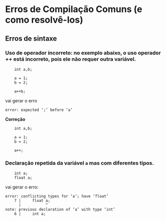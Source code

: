 # Erros de Compilação Comuns (e como resolvê-los)


## Erros de sintaxe

### Uso de operador incorreto: no exemplo abaixo, o uso operador **++** está incorreto, pois ele não requer outra variável. 

  ```
      int a,b;

      a = 1;
      b = 2;

      a++b;
  ```

  vai gerar o erro

```error: expected ‘;’ before ‘a’```

**Correção**

  ```
      int a,b;

      a = 1;
      b = 2;

      a++;
```

### Declaração repetida da variável ```a``` mas com diferentes tipos.

  ```
      int a;
      float a;
  ```
  
  vai gerar o erro:
  
  ```
  error: conflicting types for ‘a’; have ‘float’
      7 |     float a;
        |           ^
  note: previous declaration of ‘a’ with type ‘int’
      6 |     int a;
  ```

